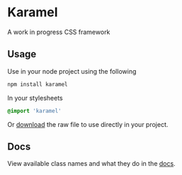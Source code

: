 # Karamel

A work in progress CSS framework

## Usage

Use in your node project using the following

```bash
npm install karamel
```

In your stylesheets

```css
@import 'karamel'
```

Or <a href="https://unpkg.com/karamel@1.0.0-alpha.0/dist/karamel.css" target="_self" download>download</a> the raw file to use directly in your project.

## Docs

View available class names and what they do in the [docs](https://github.com/limitlessloop/karamel/blob/master/DOC.md).

